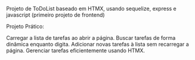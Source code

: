 Projeto de ToDoList baseado em HTMX, usando sequelize, express e javascript (primeiro projeto de frontend) 


Projeto Prático:

Carregar a lista de tarefas ao abrir a página.
Buscar tarefas de forma dinâmica enquanto digita.
Adicionar novas tarefas à lista sem recarregar a página.
Gerenciar tarefas eficientemente usando HTMX.
